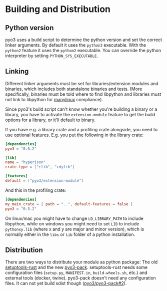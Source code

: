 # Building and Distribution

## Python version

pyo3 uses a build script to determine the python version and set the correct linker arguments. By default it uses the `python3` executable. With the `python2` feature it uses the `python2` executable. You can override the python interpreter by setting `PYTHON_SYS_EXECUTABLE`.

## Linking

Different linker arguments must be set for libraries/extension modules and binaries, which includes both standalone binaries and tests. (More specifically, binaries must be told where to find libpython and libraries must not link to libpython for [manylinux](https://www.python.org/dev/peps/pep-0513/) compliance).

Since pyo3's build script can't know whether you're building a binary or a library, you have to activate the `extension-module` feature to get the build options for a library, or it'll default to binary.

If you have e.g. a library crate and a profiling crate alongside, you need to use optional features. E.g. you put the following in the library crate:

```toml
[dependencies]
pyo3 = "0.5.2"

[lib]
name = "hyperjson"
crate-type = ["rlib", "cdylib"]

[features]
default = ["pyo3/extension-module"]
```

And this in the profiling crate:

```toml
[dependencies]
my_main_crate = { path = "..", default-features = false }
pyo3 = "0.5.2"
```

On linux/mac you might have to change `LD_LIBRARY_PATH` to include libpython, while on windows you might need to set `LIB` to include `pythonxy.lib` (where x and y are major and minor version), which is normally either in the `libs` or `Lib` folder of a python installation.

## Distribution

There are two ways to distribute your module as python package: The old [setuptools-rust](https://github.com/PyO3/setuptools-rust) and the new [pyo3-pack](https://github.com/pyo3/pyo3-pack). setuptools-rust needs some configuration files (`setup.py`,  `MANIFEST.in`, `build-wheels.sh`, etc.) and external tools (docker, twine). pyo3-pack doesn't need any configuration files. It can not yet build sdist though ([pyo3/pyo3-pack#2](https://github.com/PyO3/pyo3-pack/issues/2)).

